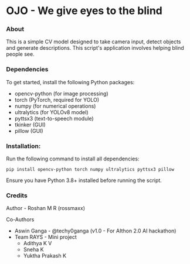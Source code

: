 # OJO - We give eyes to the blind

### About
This is a simple CV model designed to take camera input, detect objects and generate descriptions.
This script's application involves helping blind people see.

### Dependencies
To get started, install the following Python packages:

- opencv-python (for image processing)
- torch (PyTorch, required for YOLO)
- numpy (for numerical operations)
- ultralytics (for YOLOv8 model)
- pyttsx3 (text-to-speech module)
- tkinker (GUI)
- pillow (GUI)

### Installation:
Run the following command to install all dependencies:
```
pip install opencv-python torch numpy ultralytics pyttsx3 pillow
```
Ensure you have Python 3.8+ installed before running the script.

### Credits
Author - Roshan M R (rossmaxx)

Co-Authors 
- Aswin Ganga - @techy0ganga (v1.0 - For AIthon 2.0 AI hackathon)
- Team RAYS - Mini project
    - Adithya K V 
    - Sneha K
    - Yuktha Prakash K
